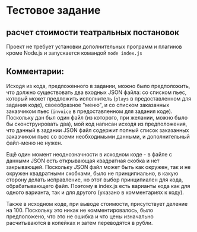 # Тестовое задание
## расчет стоимости театральных постановок

Проект не требует установки дополнительных программ и плагинов кроме Node.js и запускается командой
`node index.js`

## Комментарии:

Исходя из кода, предложенного в задании, можно было предположить, что должно существовать два входных JSON файла: со списком пьес, который может предложить исполнитель (`plays` в предоставленном для задания коде), своеобразное "меню", и со списком заказанных заказчиком пьес (`invoice` в предоставленном для задания коде). Поскольку дан был один файл (из которого, при желании, можно было бы сконструировать два), мой код написан исходя из предположения, что данный в задании JSON файл содержит полный список заказанных заказчиком пьес со всеми необходимыми данными, и дополнительный файл-меню не нужен.

Ещё один момент неоднозначности в исходном коде - в файле с данными JSON есть открывающая квадратная скобка и нет закрывающей. Поскольку JSON файл может быть как окружен, так и не окружен квадратными скобками, было не принципиально, в какую сторону делать исправление, но этот выбор принципиален для кода, обрабатывающего файл. Поэтому в index.js есть варианты кода как для одного варианта, так и для другого (указано в комментариях к коду).

Также в исходном коде, при выводе стоимости, присутствует деление на 100. Поскольку это никак не комментировалось, было предположено, что это не ошибка и что цены изначально расчитываются в копейках и затем переводятся в рубли. 